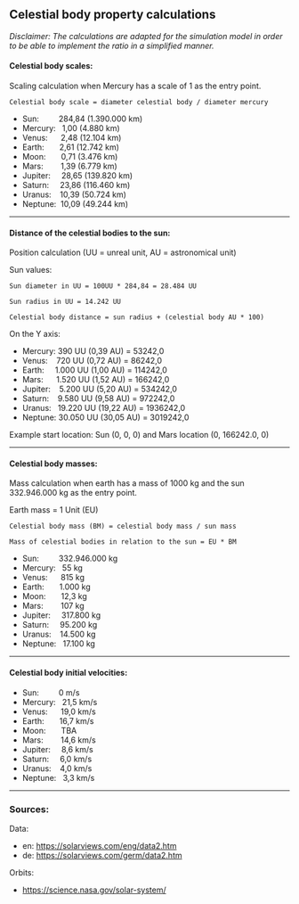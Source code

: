 ## Celestial body property calculations

*Disclaimer: The calculations are adapted for the simulation model in order to be able to implement the ratio in a simplified manner.*


#### Celestial body scales:

Scaling calculation when Mercury has a scale of 1 as the entry point.

`Celestial body scale = diameter celestial body / diameter mercury`

- Sun: &nbsp;&nbsp;&nbsp;&nbsp;&nbsp;&nbsp;&nbsp; 284,84 (1.390.000 km)
- Mercury: &nbsp; 1,00 (4.880 km)
- Venus: &nbsp;&nbsp;&nbsp;&nbsp; 2,48 (12.104 km)
- Earth: &nbsp;&nbsp;&nbsp;&nbsp;&nbsp; 2,61 (12.742 km)
- Moon:	&nbsp;&nbsp;&nbsp;&nbsp;&nbsp; 0,71 (3.476 km)
- Mars: &nbsp;&nbsp;&nbsp;&nbsp;&nbsp;&nbsp; 1,39 (6.779 km)
- Jupiter: &nbsp;&nbsp;&nbsp; 28,65 (139.820 km)
- Saturn: &nbsp;&nbsp;&nbsp; 23,86 (116.460 km)
- Uranus: &nbsp;&nbsp; 10,39 (50.724 km)
- Neptune: &nbsp;10,09 (49.244 km)


---------------------------------------------------------------------

#### Distance of the celestial bodies to the sun:

Position calculation (UU = unreal unit, AU = astronomical unit)

Sun values:

`Sun diameter in UU = 100UU * 284,84 = 28.484 UU`

`Sun radius in UU = 14.242 UU`

`Celestial body distance = sun radius + (celestial body AU * 100)`

On the Y axis:

- Mercury: 390 UU (0,39 AU) = 53242,0
- Venus: &nbsp;&nbsp; 720 UU (0,72 AU) = 86242,0
- Earth: &nbsp;&nbsp;&nbsp; 1.000 UU (1,00 AU) = 114242,0
- Mars:	&nbsp;&nbsp;&nbsp;&nbsp; 1.520 UU (1,52 AU) = 166242,0
- Jupiter: &nbsp;&nbsp; 5.200 UU (5,20 AU) = 534242,0
- Saturn: &nbsp;&nbsp; 9.580 UU (9,58 AU) = 972242,0
- Uranus: &nbsp; 19.220 UU (19,22 AU) = 1936242,0
- Neptune: 30.050 UU (30,05 AU) = 3019242,0

Example start location: Sun (0, 0, 0) and Mars location (0, 166242.0, 0)

---------------------------------------------------------------------

#### Celestial body masses:

Mass calculation when earth has a mass of 1000 kg and the sun 332.946.000 kg as the entry point.

Earth mass = 1 Unit (EU)

`Celestial body mass (BM) = celestial body mass / sun mass`

`Mass of celestial bodies in relation to the sun = EU * BM`

- Sun: &nbsp;&nbsp;&nbsp;&nbsp;&nbsp;&nbsp;&nbsp; 332.946.000 kg
- Mercury: &nbsp; 55 kg
- Venus: &nbsp;&nbsp;&nbsp;&nbsp; 815 kg
- Earth: &nbsp;&nbsp;&nbsp;&nbsp;&nbsp; 1.000 kg
- Moon:	&nbsp;&nbsp;&nbsp;&nbsp;&nbsp; 12,3 kg
- Mars: &nbsp;&nbsp;&nbsp;&nbsp;&nbsp;&nbsp; 107 kg
- Jupiter: &nbsp;&nbsp;&nbsp; 317.800 kg
- Saturn: &nbsp;&nbsp;&nbsp; 95.200 kg
- Uranus: &nbsp;&nbsp; 14.500 kg
- Neptune: &nbsp; 17.100 kg

---------------------------------------------------------------------

#### Celestial body initial velocities:

- Sun: &nbsp;&nbsp;&nbsp;&nbsp;&nbsp;&nbsp;&nbsp; 0 m/s
- Mercury: &nbsp; 21,5 km/s
- Venus: &nbsp;&nbsp;&nbsp;&nbsp; 19,0 km/s
- Earth: &nbsp;&nbsp;&nbsp;&nbsp;&nbsp; 16,7 km/s
- Moon:	&nbsp;&nbsp;&nbsp;&nbsp;&nbsp; TBA
- Mars: &nbsp;&nbsp;&nbsp;&nbsp;&nbsp;&nbsp; 14,6 km/s
- Jupiter: &nbsp;&nbsp;&nbsp; 8,6 km/s
- Saturn: &nbsp;&nbsp;&nbsp; 6,0 km/s
- Uranus: &nbsp;&nbsp; 4,0 km/s
- Neptune: &nbsp; 3,3 km/s

---------------------------------------------------------------------

### Sources: 

Data:
- en: https://solarviews.com/eng/data2.htm
- de: https://solarviews.com/germ/data2.htm

Orbits:
- https://science.nasa.gov/solar-system/